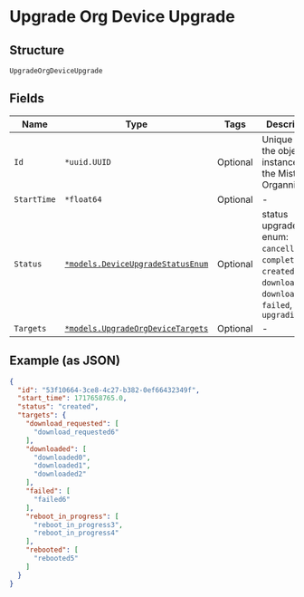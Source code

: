 
# Upgrade Org Device Upgrade

## Structure

`UpgradeOrgDeviceUpgrade`

## Fields

| Name | Type | Tags | Description |
|  --- | --- | --- | --- |
| `Id` | `*uuid.UUID` | Optional | Unique ID of the object instance in the Mist Organnization |
| `StartTime` | `*float64` | Optional | - |
| `Status` | [`*models.DeviceUpgradeStatusEnum`](../../doc/models/device-upgrade-status-enum.md) | Optional | status upgrade is in. enum: `cancelled`, `completed`, `created`, `downloaded`, `downloading`, `failed`, `upgrading` |
| `Targets` | [`*models.UpgradeOrgDeviceTargets`](../../doc/models/upgrade-org-device-targets.md) | Optional | - |

## Example (as JSON)

```json
{
  "id": "53f10664-3ce8-4c27-b382-0ef66432349f",
  "start_time": 1717658765.0,
  "status": "created",
  "targets": {
    "download_requested": [
      "download_requested6"
    ],
    "downloaded": [
      "downloaded0",
      "downloaded1",
      "downloaded2"
    ],
    "failed": [
      "failed6"
    ],
    "reboot_in_progress": [
      "reboot_in_progress3",
      "reboot_in_progress4"
    ],
    "rebooted": [
      "rebooted5"
    ]
  }
}
```

